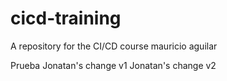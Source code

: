 # cicd-training
A repository for the CI/CD course
mauricio aguilar

Prueba
Jonatan's change v1
Jonatan's change v2